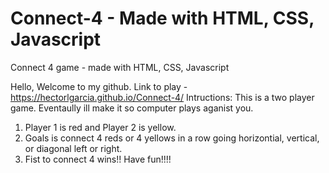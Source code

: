 # Connect-4 - Made with HTML, CSS, Javascript 
Connect 4 game - made with HTML, CSS, Javascript 

Hello, Welcome to my github. Link to play - https://hectorlgarcia.github.io/Connect-4/
Intructions:
This is a two player game. Eventaully ill make it so computer plays aganist you.
1) Player 1 is red and Player 2 is yellow.
2) Goals is connect 4 reds or 4 yellows in a row going horizontial, vertical, or diagonal left or right. 
3) Fist to connect 4 wins!! Have fun!!!!
